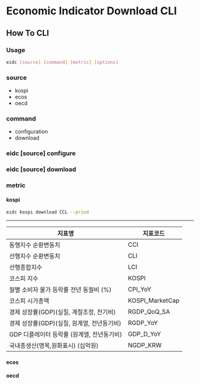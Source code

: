 # Economic Indicator Download CLI

## How To CLI

### Usage

```bash
eidc [source] [command] [metric] [options]
```

### source

- kospi
- ecos
- oecd

### command

- configuration
- download

### eidc [source] configure

### eidc [source] download

### metric

#### kospi

```bash
eidc kospi download CCL --priod 
```

---------------------
지표명   | 지표코드 |
---------|----------|
동행지수 순환변동치 | CCI|
선행지수 순환변동치 | CLI|
선행종합지수 | LCI|
코스피 지수 | KOSPI|
월별 소비자 물가 등락률 전년 동월비 (%) | CPI_YoY|
코스피 시가총액 | KOSPI_MarketCap |
경제 성장률(GDP)(실질, 계절조정, 전기비) | RGDP_QoQ_SA|
경제 성장률(GDP)(실질, 원계열, 전년동기비) | RGDP_YoY |
GDP 디플레이터 등락률 (원계열, 전년동기비) | GDP_D_YoY |
국내총생산(명목,원화표시) (십억원) | NGDP_KRW |

#### ecos

#### oecd
